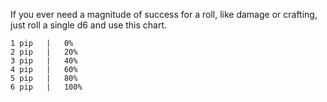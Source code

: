 If you ever need a magnitude of success for a roll, like damage or crafting, just roll a single d6 and use this chart.
```
1 pip   |   0%
2 pip   |   20%
3 pip   |   40%
4 pip   |   60%
5 pip   |   80%
6 pip   |   100%
```
